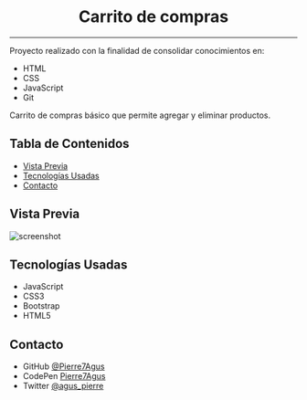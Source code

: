 <h1 align="center">Carrito de compras</h1>
<hr/>

Proyecto realizado con la finalidad de consolidar conocimientos en:
- HTML
- CSS
- JavaScript
- Git

Carrito de compras básico que permite agregar y eliminar productos.

## Tabla de Contenidos

- [Vista Previa](#vista-previa)
- [Tecnologías Usadas](#tecnologías-usadas)
- [Contacto](#contacto)


## Vista Previa

![screenshot](https://i.picasion.com/pic91/eb84b58668af972f775eed9412dbc0cb.gif)

## Tecnologías Usadas

- JavaScript
- CSS3
- Bootstrap
- HTML5

## Contacto

- GitHub [ @Pierre7Agus ]( https://github.com/Pierre7Agus )
- CodePen [ Pierre7Agus ]( https://codepen.io/pierre7agus/pens/public )
- Twitter [ @agus_pierre ]( https://twitter.com/@agurto_pierre )
